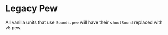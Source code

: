 # Legacy Pew
All vanilla units that use `Sounds.pew` will have their `shootSound` replaced with v5 pew.